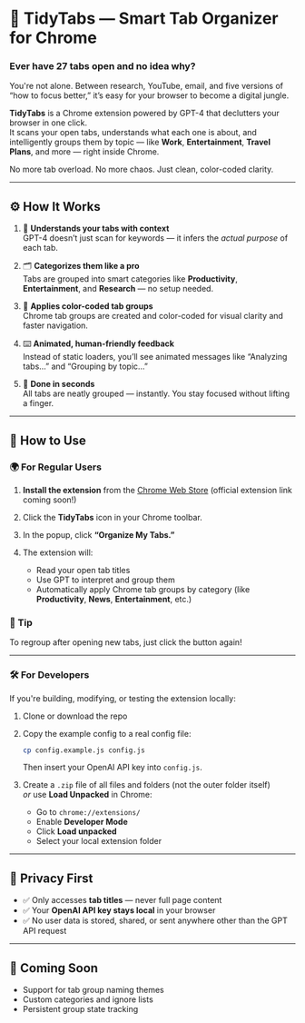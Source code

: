 # 🧠 TidyTabs — Smart Tab Organizer for Chrome

### Ever have 27 tabs open and no idea why?

You're not alone. Between research, YouTube, email, and five versions of “how to focus better,” it’s easy for your browser to become a digital jungle.

**TidyTabs** is a Chrome extension powered by GPT-4 that declutters your browser in one click.  
It scans your open tabs, understands what each one is about, and intelligently groups them by topic — like **Work**, **Entertainment**, **Travel Plans**, and more — right inside Chrome.

No more tab overload. No more chaos. Just clean, color-coded clarity.

---

## ⚙️ How It Works

1. 🧐 **Understands your tabs with context**  
   GPT-4 doesn’t just scan for keywords — it infers the *actual purpose* of each tab.

2. 🗂️ **Categorizes them like a pro**  
   Tabs are grouped into smart categories like **Productivity**, **Entertainment**, and **Research** — no setup needed.

3. 🌈 **Applies color-coded tab groups**  
   Chrome tab groups are created and color-coded for visual clarity and faster navigation.

4. ⌨️ **Animated, human-friendly feedback**  
   Instead of static loaders, you’ll see animated messages like “Analyzing tabs…” and “Grouping by topic…”

5. 🚀 **Done in seconds**  
   All tabs are neatly grouped — instantly. You stay focused without lifting a finger.

---

## 🧭 How to Use


### 🌍 For Regular Users

1. **Install the extension** from the [Chrome Web Store](https://chrome.google.com/webstore)  (official extension link coming soon!)

2. Click the **TidyTabs** icon in your Chrome toolbar.

3. In the popup, click **“Organize My Tabs.”**

4. The extension will:
   - Read your open tab titles
   - Use GPT to interpret and group them
   - Automatically apply Chrome tab groups by category (like **Productivity**, **News**, **Entertainment**, etc.)

### 🔁 Tip  
To regroup after opening new tabs, just click the button again!

---

### 🛠️ For Developers

If you're building, modifying, or testing the extension locally:

1. Clone or download the repo
2. Copy the example config to a real config file:
   ```bash
   cp config.example.js config.js
   ```
   Then insert your OpenAI API key into `config.js`.

3. Create a `.zip` file of all files and folders (not the outer folder itself)  
   _or_ use **Load Unpacked** in Chrome:

   - Go to `chrome://extensions/`
   - Enable **Developer Mode**
   - Click **Load unpacked**
   - Select your local extension folder

---

## 🔐 Privacy First

- ✅ Only accesses **tab titles** — never full page content  
- ✅ Your **OpenAI API key stays local** in your browser  
- ✅ No user data is stored, shared, or sent anywhere other than the GPT API request

---

## 📎 Coming Soon

- Support for tab group naming themes  
- Custom categories and ignore lists  
- Persistent group state tracking
